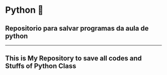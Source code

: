 # Python 🐍
## Repositorio para salvar programas da aula de python
---
## This is My Repository to save all codes and Stuffs of Python Class

